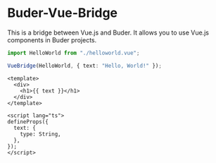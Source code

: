 # Buder-Vue-Bridge

This is a bridge between Vue.js and Buder. It allows you to use Vue.js components in Buder projects.

```typescript
import HelloWorld from "./helloworld.vue";

VueBridge(HelloWorld, { text: "Hello, World!" });
```

```vue
<template>
  <div>
    <h1>{{ text }}</h1>
  </div>
</template>

<script lang="ts">
defineProps({
  text: {
    type: String,
  },
});
</script>
```
